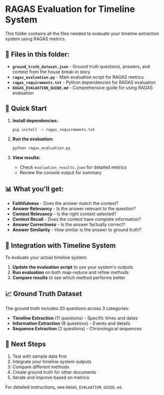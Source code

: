 # RAGAS Evaluation for Timeline System

This folder contains all the files needed to evaluate your timeline extraction system using RAGAS metrics.

## 📁 Files in this folder:

- **`ground_truth_dataset.json`** - Ground truth questions, answers, and context from the house break-in story
- **`ragas_evaluation.py`** - Main evaluation script for RAGAS metrics
- **`ragas_requirements.txt`** - Python dependencies for RAGAS evaluation
- **`RAGAS_EVALUATION_GUIDE.md`** - Comprehensive guide for using RAGAS evaluation

## 🚀 Quick Start

1. **Install dependencies:**
   ```bash
   pip install -r ragas_requirements.txt
   ```

2. **Run the evaluation:**
   ```bash
   python ragas_evaluation.py
   ```

3. **View results:**
   - Check `evaluation_results.json` for detailed metrics
   - Review the console output for summary

## 📊 What you'll get:

- **Faithfulness** - Does the answer match the context?
- **Answer Relevancy** - Is the answer relevant to the question?
- **Context Relevancy** - Is the right context selected?
- **Context Recall** - Does the context have complete information?
- **Answer Correctness** - Is the answer factually correct?
- **Answer Similarity** - How similar is the answer to ground truth?

## 🔧 Integration with Timeline System

To evaluate your actual timeline system:

1. **Update the evaluation script** to use your system's outputs
2. **Run evaluation** on both map-reduce and refine methods
3. **Compare results** to see which method performs better

## 📈 Ground Truth Dataset

The ground truth includes 20 questions across 3 categories:
- **Timeline Extraction** (11 questions) - Specific times and dates
- **Information Extraction** (8 questions) - Events and details  
- **Sequence Extraction** (2 questions) - Chronological sequences

## 📝 Next Steps

1. Test with sample data first
2. Integrate your timeline system outputs
3. Compare different methods
4. Create ground truth for other documents
5. Iterate and improve based on metrics

For detailed instructions, see `RAGAS_EVALUATION_GUIDE.md`. 